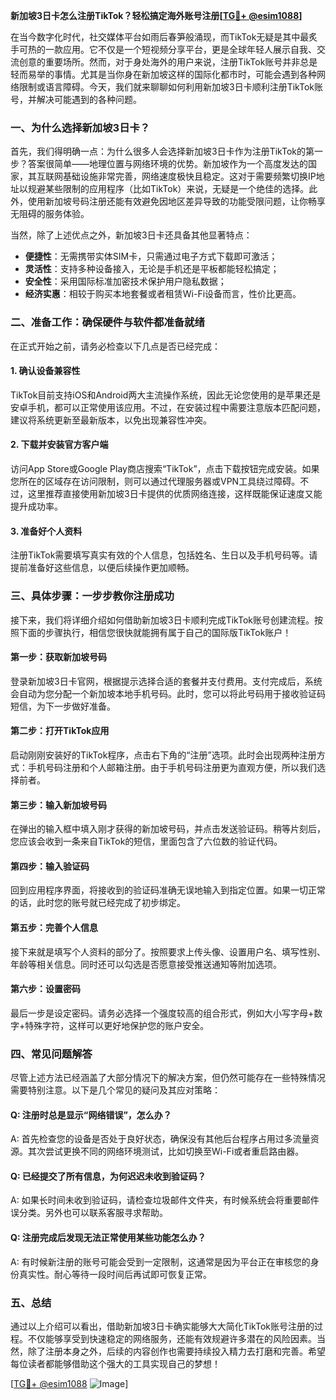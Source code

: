 **新加坡3日卡怎么注册TikTok？轻松搞定海外账号注册[[TG💪+ @esim1088](https://t.me/s/esim1088)]**

在当今数字化时代，社交媒体平台如雨后春笋般涌现，而TikTok无疑是其中最炙手可热的一款应用。它不仅是一个短视频分享平台，更是全球年轻人展示自我、交流创意的重要场所。然而，对于身处海外的用户来说，注册TikTok账号并非总是轻而易举的事情。尤其是当你身在新加坡这样的国际化都市时，可能会遇到各种网络限制或语言障碍。今天，我们就来聊聊如何利用新加坡3日卡顺利注册TikTok账号，并解决可能遇到的各种问题。

### 一、为什么选择新加坡3日卡？

首先，我们得明确一点：为什么很多人会选择新加坡3日卡作为注册TikTok的第一步？答案很简单——地理位置与网络环境的优势。新加坡作为一个高度发达的国家，其互联网基础设施非常完善，网络速度极快且稳定。这对于需要频繁切换IP地址以规避某些限制的应用程序（比如TikTok）来说，无疑是一个绝佳的选择。此外，使用新加坡号码注册还能有效避免因地区差异导致的功能受限问题，让你畅享无阻碍的服务体验。

当然，除了上述优点之外，新加坡3日卡还具备其他显著特点：
- **便捷性**：无需携带实体SIM卡，只需通过电子方式下载即可激活；
- **灵活性**：支持多种设备接入，无论是手机还是平板都能轻松搞定；
- **安全性**：采用国际标准加密技术保护用户隐私数据；
- **经济实惠**：相较于购买本地套餐或者租赁Wi-Fi设备而言，性价比更高。

### 二、准备工作：确保硬件与软件都准备就绪

在正式开始之前，请务必检查以下几点是否已经完成：

#### 1. 确认设备兼容性
TikTok目前支持iOS和Android两大主流操作系统，因此无论您使用的是苹果还是安卓手机，都可以正常使用该应用。不过，在安装过程中需要注意版本匹配问题，建议将系统更新至最新版本，以免出现兼容性冲突。

#### 2. 下载并安装官方客户端
访问App Store或Google Play商店搜索“TikTok”，点击下载按钮完成安装。如果您所在的区域存在访问限制，则可以通过代理服务器或VPN工具绕过障碍。不过，这里推荐直接使用新加坡3日卡提供的优质网络连接，这样既能保证速度又能提升成功率。

#### 3. 准备好个人资料
注册TikTok需要填写真实有效的个人信息，包括姓名、生日以及手机号码等。请提前准备好这些信息，以便后续操作更加顺畅。

### 三、具体步骤：一步步教你注册成功

接下来，我们将详细介绍如何借助新加坡3日卡顺利完成TikTok账号创建流程。按照下面的步骤执行，相信您很快就能拥有属于自己的国际版TikTok账户！

#### 第一步：获取新加坡号码
登录新加坡3日卡官网，根据提示选择合适的套餐并支付费用。支付完成后，系统会自动为您分配一个新加坡本地手机号码。此时，您可以将此号码用于接收验证码短信，为下一步做好准备。

#### 第二步：打开TikTok应用
启动刚刚安装好的TikTok程序，点击右下角的“注册”选项。此时会出现两种注册方式：手机号码注册和个人邮箱注册。由于手机号码注册更为直观方便，所以我们选择前者。

#### 第三步：输入新加坡号码
在弹出的输入框中填入刚才获得的新加坡号码，并点击发送验证码。稍等片刻后，您应该会收到一条来自TikTok的短信，里面包含了六位数的验证代码。

#### 第四步：输入验证码
回到应用程序界面，将接收到的验证码准确无误地输入到指定位置。如果一切正常的话，此时您的账号就已经完成了初步绑定。

#### 第五步：完善个人信息
接下来就是填写个人资料的部分了。按照要求上传头像、设置用户名、填写性别、年龄等相关信息。同时还可以勾选是否愿意接受推送通知等附加选项。

#### 第六步：设置密码
最后一步是设定密码。请务必选择一个强度较高的组合形式，例如大小写字母+数字+特殊字符，这样可以更好地保护您的账户安全。

### 四、常见问题解答

尽管上述方法已经涵盖了大部分情况下的解决方案，但仍然可能存在一些特殊情况需要特别注意。以下是几个常见的疑问及其应对策略：

#### Q: 注册时总是显示“网络错误”，怎么办？
A: 首先检查您的设备是否处于良好状态，确保没有其他后台程序占用过多流量资源。其次尝试更换不同的网络环境测试，比如切换至Wi-Fi或者重启路由器。

#### Q: 已经提交了所有信息，为何迟迟未收到验证码？
A: 如果长时间未收到验证码，请检查垃圾邮件文件夹，有时候系统会将重要邮件误分类。另外也可以联系客服寻求帮助。

#### Q: 注册完成后发现无法正常使用某些功能怎么办？
A: 有时候新注册的账号可能会受到一定限制，这通常是因为平台正在审核您的身份真实性。耐心等待一段时间后再试即可恢复正常。

### 五、总结

通过以上介绍可以看出，借助新加坡3日卡确实能够大大简化TikTok账号注册的过程。不仅能够享受到快速稳定的网络服务，还能有效规避许多潜在的风险因素。当然，除了注册本身之外，后续的内容创作也需要持续投入精力去打磨和完善。希望每位读者都能够借助这个强大的工具实现自己的梦想！

[[TG💪+ @esim1088](https://t.me/s/esim1088) ![Image](https://i.postimg.cc/4NQfJmqS/Snipaste-2025-05-13-00-14-12.png)]
